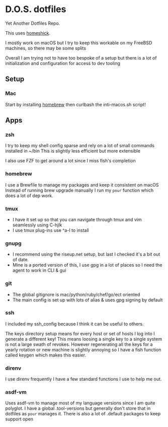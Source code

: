 # D.O.S. dotfiles

Yet Another Dotfiles Repo.

This uses [homeshick](https://github.com/andsens/homeshick).

I mostly work on macOS but I try to keep this workable on my FreeBSD machines, so there may be some splits

Overall I am trying not to have too bespoke of a setup but there is a lot of initialization and configuration for access to dev tooling

## Setup

### Mac

Start by installing [homebrew](https://brew.sh/)
then curlbash the inti-macos.sh script!

## Apps

### zsh

I try to keep my shell config sparse and rely on a lot of small commands installed in ~/bin
This is slightly less efficient but more extensible

I also use FZF to get around a lot since I miss fish's completion

### homebrew

I use a Brewfile to manage my packages and keep it consistent on macOS
Instead of running brew upgrade manually I run my `pour` function which does a lot of dep work.

### tmux

* I have it set up so that you can navigate through tmux and vim seamlessly using C-hjlk
* I use tmux plug-ins use ^a-I to install

### gnupg

* I recommend using the riseup.net setup, but last I checked it's a bit out of date.
* Mine is a ported version of this, I use gpg in a lot of places so I need the agent to work in CLI & gui

### git

* The global gitignore is mac/python/ruby/chef/go/ect oriented
* The main config is set up with lots of alias & uses gpg signing by default

### ssh

I included my ssh_config because I think it can be useful to others.

The keys directory setup means for every host or set of hosts I log into I generate a different key!
This means loosing a single key to a single system is not a large swath of revokes.
However regenerating all the keys for a yearly rotation or new machine is slightly annoying so I have a fish function called keygen which makes this easier.

### direnv

I use direnv frequently
I have a few standard functions I use to help me out.

### asdf-vm

Uses asdf-vm to manage most of my language versions since I am quite polyglot.
I have a global .tool-versions but generally don't store that in dotfiles as `pour` manages it.
There is also a lot of .default packages to keep support open

